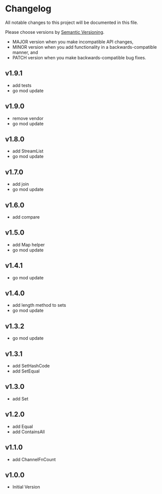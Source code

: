 # Changelog

All notable changes to this project will be documented in this file.

Please choose versions by [Semantic Versioning](http://semver.org/).

* MAJOR version when you make incompatible API changes,
* MINOR version when you add functionality in a backwards-compatible manner, and
* PATCH version when you make backwards-compatible bug fixes.

## v1.9.1

- add tests
- go mod update

## v1.9.0

- remove vendor
- go mod update

## v1.8.0

- add StreamList
- go mod update

## v1.7.0

- add join
- go mod update

## v1.6.0

- add compare

## v1.5.0

- add Map helper
- go mod update

## v1.4.1

- go mod update

## v1.4.0

- add length method to sets
- go mod update

## v1.3.2

- go mod update

## v1.3.1

- add SetHashCode
- add SetEqual

## v1.3.0

- add Set

## v1.2.0

- add Equal
- add ContainsAll

## v1.1.0

- add ChannelFnCount

## v1.0.0

- Initial Version
